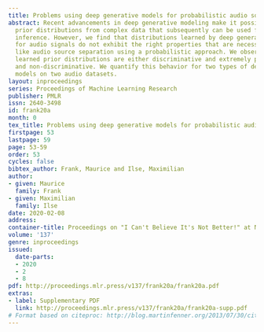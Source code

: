 ```yaml
---
title: Problems using deep generative models for probabilistic audio source separation
abstract: Recent advancements in deep generative modeling make it possible to learn
  prior distributions from complex data that subsequently can be used for Bayesian
  inference. However, we find that distributions learned by deep generative models
  for audio signals do not exhibit the right properties that are necessary for tasks
  like audio source separation using a probabilistic approach. We observe that the
  learned prior distributions are either discriminative and extremely peaked or smooth
  and non-discriminative. We quantify this behavior for two types of deep generative
  models on two audio datasets.
layout: inproceedings
series: Proceedings of Machine Learning Research
publisher: PMLR
issn: 2640-3498
id: frank20a
month: 0
tex_title: Problems using deep generative models for probabilistic audio source separation
firstpage: 53
lastpage: 59
page: 53-59
order: 53
cycles: false
bibtex_author: Frank, Maurice and Ilse, Maximilian
author:
- given: Maurice
  family: Frank
- given: Maximilian
  family: Ilse
date: 2020-02-08
address: 
container-title: Proceedings on "I Can't Believe It's Not Better!" at NeurIPS Workshops
volume: '137'
genre: inproceedings
issued:
  date-parts:
  - 2020
  - 2
  - 8
pdf: http://proceedings.mlr.press/v137/frank20a/frank20a.pdf
extras:
- label: Supplementary PDF
  link: http://proceedings.mlr.press/v137/frank20a/frank20a-supp.pdf
# Format based on citeproc: http://blog.martinfenner.org/2013/07/30/citeproc-yaml-for-bibliographies/
---
```

